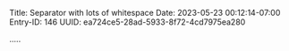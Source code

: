 Title: Separator with lots of whitespace
Date: 2023-05-23 00:12:14-07:00
Entry-ID: 146
UUID: ea724ce5-28ad-5933-8f72-4cd7975ea280


.....












